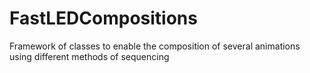 # FastLEDCompositions
Framework of classes to enable the composition of several animations using different methods of sequencing
